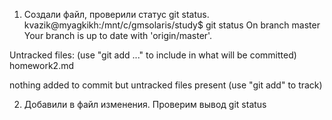 1. Создали файл, проверили статус git status. 
kvazik@myagkikh:/mnt/c/gmsolaris/study$ git status
On branch master
Your branch is up to date with 'origin/master'.

Untracked files:
  (use "git add <file>..." to include in what will be committed)
        homework2.md

nothing added to commit but untracked files present (use "git add" to track)

2. Добавили в файл изменения. Проверим вывод git status